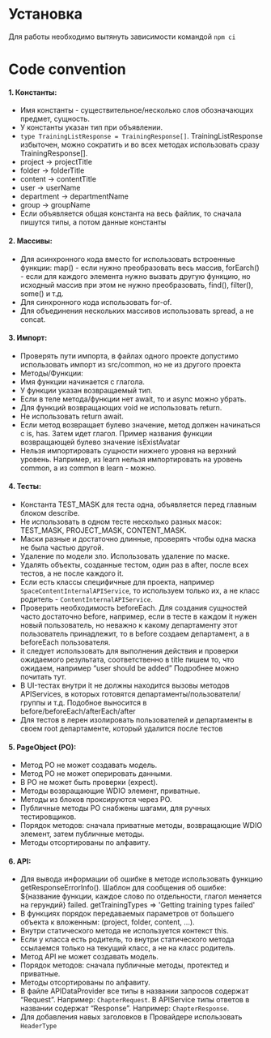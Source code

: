 # Установка
Для работы необходимо вытянуть зависимости командой 
`npm ci`

# Code convention
#### 1. Константы:
- Имя константы - существительное/несколько слов обозначающих предмет, сущность.
- У константы указан тип при объявлении.
- `type TrainingListResponse = TrainingResponse[]`. TrainingListResponse избыточен, можно сократить и во всех методах использовать сразу TrainingResponse[].
- project -> projectTitle
- folder -> folderTitle
- content -> contentTitle
- user -> userName
- department -> departmentName
- group -> groupName
- Если объявляется общая константа на весь файлик, то сначала пишутся типы, а потом данные константы
#### 2. Массивы:
- Для асинхронного кода вместо for использовать встроенные функции: map() - если нужно преобразовать весь массив, forEarch() - если для каждого элемента нужно вызвать другую функцию, но исходный массив при этом не нужно преобразовать, find(), filter(), some() и т.д.
- Для синхронного кода использовать for-of.
- Для объединения нескольких массивов использовать spread, а не concat.
#### 3. Импорт:
- Проверять пути импорта, в файлах одного проекте допустимо использовать импорт из src/common, но не из другого проекта
- Методы/Функции:
- Имя функции начинается с глагола.
- У функции указан возвращаемый тип.
- Если в теле метода/функции нет await, то и async можно убрать.
- Для функций возвращающих void не использовать return.
- Не использовать return await.
- Если метод возвращает булево значение, метод должен начинаться с is, has. Затем идет глагол. Пример названия функции возвращающей булево значение isExistAvatar
- Нельзя импортировать сущности нижнего уровня на верхний уровень. Например, из learn нельзя импортировать на уровень common, а из common в learn - можно. 
#### 4. Тесты:
- Константа TEST_MASK для теста одна, объявляется перед главным блоком describe. 
- Не использовать в одном тесте несколько разных масок: TEST_MASK, PROJECT_MASK, CONTENT_MASK.
- Маски разные и достаточно длинные, проверять чтобы одна маска не была частью другой.
- Удаление по модели зло. Использовать удаление по маске.
- Удалять объекты, созданные тестом, один раз в after, после всех тестов, а не после каждого it.
- Если есть классы специфичные для проекта, например `SpaceContentInternalAPIService`, то используем только их, а не класс родитель - `ContentInternalAPIService`.
- Проверить необходимость beforeEach. Для создания сущностей часто достаточно before, например, если в тесте в каждом it нужен новый пользователь, но неважно к какому департаменту этот пользователь принадлежит, то в before создаем департамент, а в beforeEach пользователя.
- it следует использовать для выполнения действия и проверки ожидаемого результата, соответственно в title пишем то, что ожидаем, например “user should  be added” Подробнее можно почитать тут.
- В UI-тестах внутри it не должны находится вызовы методов APIServices, в которых готовятся департаменты/пользователи/группы и т.д. Подобное выносится в before/beforeEach/afterEach/after
- Для тестов в лерен изолировать пользователей и департаменты в своем root департаменте, который удалится после тестов
#### 5. PageObject (PO):
- Метод PO не может создавать модель.
- Метод PO не может оперировать данными.
- В PO не может быть проверки (expect).
- Методы возвращающие WDIO элемент, приватные.
- Методы из блоков проксируются через PO.
- Публичные методы PO снабжены шагами, для ручных тестировщиков.
- Порядок методов: сначала приватные методы, возвращающие WDIO элемент, затем публичные методы.
- Методы отсортированы по алфавиту.
#### 6. API:
- Для вывода информации об ошибке в методе использовать функцию getResponseErrorInfo(). Шаблон для сообщения об ошибке: ${название функции, каждое слово по отдельности, глагол меняется на герундий} failed. getTrainingTypes => 'Getting training types failed'
- В функциях порядок передаваемых параметров от большего объекта к вложенным: (project, folder, content, ...).
- Внутри статического метода не используется контекст this.
- Если у класса есть родитель, то внутри статического метода ссылаемся только на текущий класс, а не на класс родитель.
- Метод API не может создавать модель.
- Порядок методов: сначала публичные методы, протектед и приватные.
- Методы отсортированы по алфавиту.
- В файле APIDataProvider все типы в названии запросов содержат “Request”. Например: `ChapterRequest`. В APIService типы ответов в названии содержат “Response”. Например: `ChapterResponse`. 
- Для добавления навых заголовков в Провайдере использовать `HeaderType`
